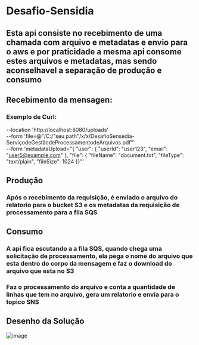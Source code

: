 # Desafio-Sensidia

## Esta api consiste no recebimento de uma chamada com arquivo e metadatas e envio para o aws e por praticidade a mesma api consome estes arquivos e metadatas, mas sendo aconselhavel a separação de produção e consumo

## Recebimento da mensagen:

### Exemplo de Curl:

--location 'http://localhost:8080/uploads' \
--form 'file=@"/C:/"seu path"/x/x/DesafioSensedia-ServiçodeGestãodeProcessamentodeArquivos.pdf"' \
--form 'metadataUpload="{ \"user\": {  \"userId\": \"user123\", \"email\": \"user5@example.com\"  }, \"file\": {  \"fileName\": \"document.txt\", \"fileType\": \"text/plain\", \"fileSize\": 1024  }}"'

## Produção

### Após o recebimento da requisição, é enviado o arquivo do relatorio para o bucket S3 e os metadatas  da requisição de processamento para a fila SQS 

## Consumo

### A api fica escutando a a fila SQS, quando chega uma solicitação de processamento, ela pega o nome do arquivo que esta dentro do corpo da mensagem e faz o download do arquivo que esta no S3

### Faz o processamento do arquivo e conta a quantidade de linhas que tem no arquivo, gera um relatorio e envia para o topico SNS

## Desenho da Solução


![image](https://github.com/user-attachments/assets/7719a509-68aa-478d-ba70-43efd7e98fad)


